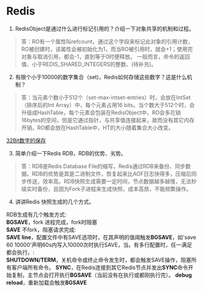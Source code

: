 # Redis

1. RedisObject是通过什么进行标记引用的？介绍一下对象共享的机制和过程。
> 答：RO有一个属性叫refcount，通过这个字段来标记此对象的引用计数，RO被创建时，该属性会被初始化为1，而当RO被引用时，就会+1；使用完对象与取消引用，都会-1，直到等于0时便释放。
  一般而言，命令的返回值、小于REDIS_SHARED_INTEGERS的整数、(待补充)。

2. 有限个小于10000的数字集合（set)，Redis如何存储这些数字？这是什么机制？
> 答：当元素个数小于512个（set-max-intset-entries）时，会放在IntSet（排序后的Int Array）中，每个元素占用16 bits。当个数大于512个时，会升级成HashTable，每个元素会包装在RedisObject中，RO会多花销16bytes的空间，但是它通过指针，与共享值连接起来，故而没有其它内存开销，RO都会放在HashTable中，HT的大小随着集合大小改变。

[32Bit数字的保存](https://newbedev.com/memory-efficient-way-to-store-32-bit-signed-integer-in-redis)


3. 简单介绍一下Redis RDB，RDB的优势、劣势。

> 答：RDB是Redis Database File的缩写，Redis通过RDB来备份、同步数据。RDB的优势是其是二进制文件，恢复起来比AOF日志快得多，压缩后同步传送，效率高。RDB快照生成需要一定时间，节点数据越多越慢，无法秒级实时备份，且因为Fork子进程来生成快照，成本高昂，不能频繁操作。

4. 讲讲Redis 快照生成的几个方式。

RDB生成有几个触发方式:<br/>
**BGSAVE**，fork 进程完成，fork时阻塞<br/>
**SAVE** 不fork，阻塞请求完成:<br/>
**SAVE line**，配置文件中有SAVE选项时，在其声明的值阈触发**BGSAVE**，如'save 60 10000'声明60s内写入10000次时执行SAVE，当。有多行配置时，任一满足都会执行。:<br/>
**SHUTDOWN/TERM**，关机命令或终止命令发生时，都会触发SAVE操作，阻塞所有客户端所有命令。
**SYNC**，在Redis连接到其它Redis节点并发出**SYNC**命令开始复制，主节点会打开执行**BGSAVE**（当前没有在执行或都刚执行完）。
**debug reload**，重新加载会触发**BGSAVE**